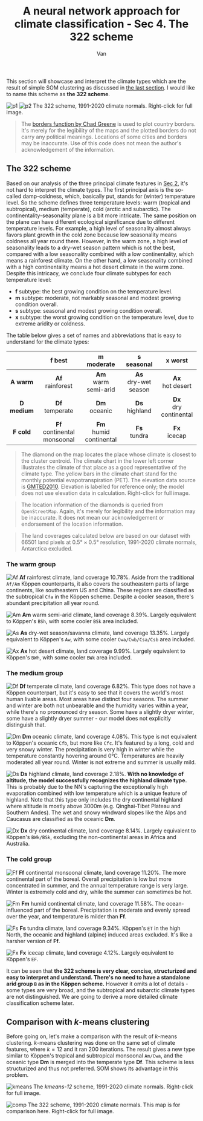﻿---
layout: post
title: A neural network approach for climate classification - Sec 4. The 322 scheme
author: Van
category: climate
---

This section will showcase and interpret the climate types which are the result of simple SOM clustering as discussed in [the last section](https://peace-van.github.io/climate/2023/11/12/sec3.html). I would like to name this scheme as **the 322 scheme**.

![p1](/assets/NN4/globe.png)
![p2](/assets/NN4/legend.png)
The 322 scheme, 1991-2020 climate normals. Right-click for full image.   

> The [borders function by Chad Greene](https://www.mathworks.com/matlabcentral/fileexchange/50390-borders) is used to plot country borders. It's merely for the legibility of the maps and the plotted borders do not carry any political meanings. Locations of some cities and borders may be inaccurate. Use of this code does not mean the author's acknowledgement of the information.

## The 322 scheme

Based on our analysis of the three principal climate features in [Sec 2](https://peace-van.github.io/climate/2023/11/11/sec2.html), it's not hard to interpret the climate types. The first principal axis is the so-called damp-coldness, which, basically put, stands for (winter) temperature level. So the scheme defines three temperature levels: warm (tropical and subtropical), medium (temperate), cold (arctic and subarctic). The continentality-seasonality plane is a bit more intricate. The same position on the plane can have different ecological significance due to different temperature levels. For example, a high level of seasonality almost always favors plant growth in the cold zone because low seasonality means coldness all year round there. However, in the warm zone, a high level of seasonality leads to a dry-wet season pattern which is not the best, compared with a low seasonality combined with a low continentality, which means a rainforest climate. On the other hand, a low seasonality combined with a high continentality means a hot desert climate in the warm zone. Despite this intricacy, we conclude four climate subtypes for each temperature level:

- **f** subtype: the best growing condition on the temperature level.   
- **m** subtype: moderate, not markably seasonal and modest growing condition overall.   
- **s** subtype: seasonal and modest growing condition overall.   
- **x** subtype: the worst growing condition on the temperature level, due to extreme aridity or coldness.

The table below gives a set of names and abbreviations that is easy to understand for the climate types: 

|              |          **f best**          |      **m moderate**      |     **s seasonal**    |       **x worst**      |
|:------------:|:----------------------------:|:------------------------:|:---------------------:|:----------------------:|
|  **A warm**  |       **Af**<br>rainforest      |   **Am**<br>warm semi-arid  | **As**<br>dry-wet season |    **Ax**<br>hot desert   |
| **D medium** |       **Df**<br>temperate       |      **Dm**<br>oceanic      |    **Ds**<br>highland    | **Dx**<br>dry continental |
|  **F cold**  | **Ff**<br>continental monsoonal | **Fm**<br>humid continental |     **Fs**<br>tundra     |      **Fx**<br>icecap     |

> The diamond on the map locates the place whose climate is closest to the cluster centroid. The climate chart in the lower left corner illustrates the climate of that place as a good representative of the climate type. The yellow bars in the climate chart stand for the monthly potential evapotranspiration (PET). The elevation data source is [GMTED2010](https://www.usgs.gov/centers/eros/science/usgs-eros-archive-digital-elevation-global-multi-resolution-terrain-elevation). Elevation is labelled for reference only; the model does not use elevation data in calculation. Right-click for full image.

> The location information of the diamonds is queried from `OpenStreetMap`. Again, it's merely for legibility and the information may be inaccurate. It does not mean our acknowledgement or endorsement of the location information.   

> The land coverages calculated below are based on our dataset with 66501 land pixels at $0.5° \times 0.5°$ resolution, 1991-2020 climate normals, Antarctica excluded.   

### The warm group

![Af](/assets/NN4/Af__.png)
**Af** rainforest climate, land coverage 10.78%. Aside from the traditional `Af/Am` Köppen counterparts, it also covers the southeastern parts of large continents, like southeastern US and China. These regions are classified as the subtropical `Cfa` in the Köppen scheme. Despite a cooler season, there's abundant precipitation all year round.    

![Am](/assets/NN4/Am__.png)
**Am** warm semi-arid climate, land coverage 8.39%. Largely equivalent to Köppen's `BSh`, with some cooler `BSk` area included.    

![As](/assets/NN4/As__.png)
**As** dry-wet season/savanna climate, land coverage 13.35%. Largely equivalent to Köppen's `Aw`, with some cooler `Cwa/Cwb/Csa/Csb` area included.    

![Ax](/assets/NN4/Ax__.png)
**Ax** hot desert climate, land coverage 9.99%. Largely equivalent to Köppen's `BWh`, with some cooler `BWk` area included.    

### The medium group

![Df](/assets/NN4/Df__.png)
**Df** temperate climate, land coverage 6.82%. This type does not have a Köppen counterpart, but it's easy to see that it covers the world's most human livable areas. Most areas have distinct four seasons. The summer and winter are both not unbearable and the humidity varies within a year, while there's no pronounced dry season. Some have a slightly dryer winter, some have a slightly dryer summer - our model does not explicitly distinguish that.      

![Dm](/assets/NN4/Dm__.png)
**Dm** oceanic climate, land coverage 4.08%. This type is not equivalent to Köppen's oceanic `Cfb`, but more like `Cfc`. It's featured by a long, cold and very snowy winter. The precipitation is very high in winter while the temperature constantly hovering around 0°C. Temperatures are heavily moderated all year round. Winter is not extreme and summer is usually mild.   

![Ds](/assets/NN4/Ds__.png)
**Ds** highland climate, land coverage 2.18%. **With no knowledge of altitude, the model successfully recognizes the highland climate type.** This is probably due to the NN's capturing the exceptionally high evaporation combined with low temperature which is a unique feature of highland. Note that this type only includes the dry continental highland where altitude is mostly above 3000m (e.g. Qinghai-Tibet Plateau and Southern Andes). The wet and snowy windward slopes like the Alps and Caucasus are classified as the oceanic **Dm**.

![Dx](/assets/NN4/Dx__.png)
**Dx** dry continental climate, land coverage 8.14%. Largely equivalent to Köppen's `BWk/BSk`, excluding the non-continental areas in Africa and Australia. 

### The cold group

![Ff](/assets/NN4/Ff__.png)
**Ff** continental monsoonal climate, land coverage 11.20%. The more continental part of the boreal. Overall precipitation is low but more concentrated in summer, and the annual temperature range is very large. Winter is extremely cold and dry, while the summer can sometimes be hot.

 ![Fm](/assets/NN4/Fm__.png)
**Fm** humid continental climate, land coverage 11.58%. The ocean-influenced part of the boreal. Precipitation is moderate and evenly spread over the year, and temperature is milder than **Ff**.

 ![Fs](/assets/NN4/Fs__.png)
**Fs** tundra climate, land coverage 9.34%. Köppen's `ET` in the high North, the oceanic and highland (alpine) induced areas excluded. It's like a harsher version of **Ff**.

 ![Fx](/assets/NN4/Fx__.png)
**Fx** icecap climate, land coverage 4.12%. Largely equivalent to Köppen's `EF`.

It can be seen that **the 322 scheme is very clear, concise, structurized and easy to interpret and understand. There's no need to have a standalone arid group `B` as in the Köppen scheme.** However it omits a lot of details - some types are very broad, and the subtropical and subarctic climate types are not distinguished. We are going to derive a more detailed climate classification scheme later.   

## Comparison with $k$-means clustering

Before going on, let's make a comparison with the result of $k$-means clustering. $k$-means clustering was done on the same set of climate features, where $k=12$ and it ran 200 iterations. The result gives a new type similar to Köppen's tropical and subtropical monsoonal `Am/Cwa`, and the oceanic type **Dm** is merged into the temperate type **Df**. This scheme is less structurized and thus not preferred. SOM shows its advantage in this problem.   

![kmeans](/assets/NN4/kmeans12.png)
The *kmeans-12* scheme, 1991-2020 climate normals. Right-click for full image.   

![comp](/assets/NN4/comp.png)
The 322 scheme, 1991-2020 climate normals. This map is for comparison here. Right-click for full image.
